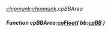 _[chipmunk](../../modules/chipmunk/chipmunk-module.md):[chipmunk](../../modules/chipmunk/chipmunk-module.md).cpBBArea_
##### Function cpBBArea:[cpFloat](../../modules/chipmunk/chipmunk-cpfloat.md)( bb:[cpBB](../../modules/chipmunk/chipmunk-cpbb.md) )
